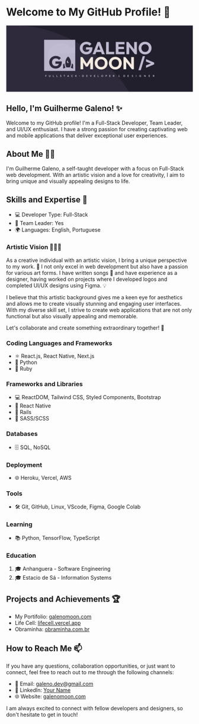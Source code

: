 # Welcome to My GitHub Profile! 👋

<p align="center">
  <img src="./banner.png" alt="Banner">
</p>

## Hello, I'm Guilherme Galeno! ✨

Welcome to my GitHub profile! I'm a Full-Stack Developer, Team Leader, and UI/UX enthusiast. I have a strong passion for creating captivating web and mobile applications that deliver exceptional user experiences.

## About Me 🙋‍♂️

I'm Guilherme Galeno, a self-taught developer with a focus on Full-Stack web development. With an artistic vision and a love for creativity, I aim to bring unique and visually appealing designs to life.

## Skills and Expertise 🚀

- 💻 Developer Type: Full-Stack
- 🎯 Team Leader: Yes
- 🌍 Languages: English, Portuguese

### Artistic Vision 🎨✨🎵

As a creative individual with an artistic vision, I bring a unique perspective to my work. 🎨 I not only excel in web development but also have a passion for various art forms. I have written songs 🎵 and have experience as a designer, having worked on projects where I developed logos and completed UI/UX designs using Figma. 💡

I believe that this artistic background gives me a keen eye for aesthetics and allows me to create visually stunning and engaging user interfaces. With my diverse skill set, I strive to create web applications that are not only functional but also visually appealing and memorable.

Let's collaborate and create something extraordinary together! 🚀

### Coding Languages and Frameworks

- ⚛️ React.js, React Native, Next.js
- 🐍 Python
- 💎 Ruby

### Frameworks and Libraries

- 💻 ReactDOM, Tailwind CSS, Styled Components, Bootstrap
- 📱 React Native
- 🚂 Rails
- 🎨 SASS/SCSS

### Databases

- 🗄️ SQL, NoSQL

### Deployment

- 🌐 Heroku, Vercel, AWS

### Tools

- 🛠️ Git, GitHub, Linux, VScode, Figma, Google Colab

### Learning

- 📚 Python, TensorFlow, TypeScript

### Education

1. 🎓 Anhanguera - Software Engineering
2. 🎓 Estacio de Sá - Information Systems

## Projects and Achievements 🏆

- My Portifolio: [galenomoon.com](https://www.galenomoon.com)
- Life Cell: [lifecell.vercel.app](https://www.lifecell.vercel.app/)
- Obraminha: [obraminha.com.br](https://www.obraminha.com.br)

## How to Reach Me 📫

If you have any questions, collaboration opportunities, or just want to connect, feel free to reach out to me through the following channels:

- 📧 Email: galeno.dev@gmail.com
- 💼 LinkedIn: [Your Name](https://www.linkedin.com/in/guilherme-galeno-sena)
- 🌐 Website: [galenomoon.com](https://galenomoon.com)

I am always excited to connect with fellow developers and designers, so don't hesitate to get in touch!

